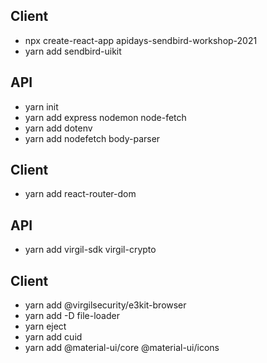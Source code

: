 ## Client
- npx create-react-app apidays-sendbird-workshop-2021
- yarn add sendbird-uikit
## API
- yarn init
- yarn add express nodemon node-fetch
- yarn add dotenv
- yarn add nodefetch body-parser

## Client
- yarn add react-router-dom

## API
- yarn add virgil-sdk virgil-crypto

## Client
- yarn add @virgilsecurity/e3kit-browser
- yarn add -D file-loader
- yarn eject
- yarn add cuid
- yarn add @material-ui/core @material-ui/icons